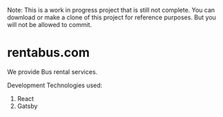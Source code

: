 Note: This is a work in progress project that is still not complete. You can download or make a clone of this project for reference purposes. But you will not be allowed to commit.

# rentabus.com
We provide Bus rental services.

Development Technologies used:
1) React
2) Gatsby
